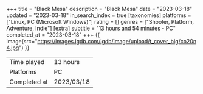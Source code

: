 +++
title = "Black Mesa"
description = "Black Mesa"
date = "2023-03-18"
updated = "2023-03-18"
in_search_index = true
[taxonomies]
platforms = ["Linux, PC (Microsoft Windows)"]
rating = []
genres = ["Shooter, Platform, Adventure, Indie"]
[extra]
subtitle = "13 hours and 54 minutes - PC"
completed_at = "2023-03-18"
+++
{{ image(src="https://images.igdb.com/igdb/image/upload/t_cover_big/co20n4.jpg") }}

|              |            |
| ------------ | ---------- |
| Time played  | 13 hours |
| Platforms    | PC |
| Completed at | 2023/03/18 |

